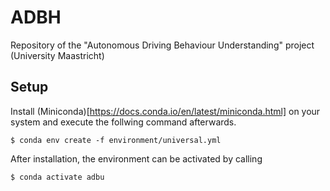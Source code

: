 # ADBH
Repository of the "Autonomous Driving Behaviour Understanding" project (University Maastricht)

## Setup
Install (Miniconda)[https://docs.conda.io/en/latest/miniconda.html] on your system and execute the follwing command afterwards.

```$ conda env create -f environment/universal.yml```

After installation, the environment can be activated by calling 

```$ conda activate adbu```

